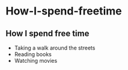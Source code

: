 # How-I-spend-freetime

## How I spend free time

* Taking a walk around the streets
* Reading books
* Watching movies
